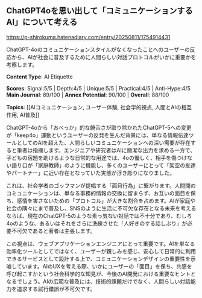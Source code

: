 ## ChatGPT4oを思い出して「コミュニケーションするAI」について考える

https://p-shirokuma.hatenadiary.com/entry/20250811/1754914431

ChatGPT-4oのコミュニケーションスタイルがなくなったことへのユーザーの反応から、AIが社会に普及するために人間らしい対話プロトコルがいかに重要かを考察します。

**Content Type**: AI Etiquette

**Scores**: Signal:5/5 | Depth:4/5 | Unique:5/5 | Practical:4/5 | Anti-Hype:4/5
**Main Journal**: 89/100 | **Annex Potential**: 90/100 | **Overall**: 88/100

**Topics**: [[AIコミュニケーション, ユーザー体験, 社会学的視点, 人間とAIの相互作用, AI普及]]

ChatGPT-4oから「おべっか」的な饒舌さが取り除かれたChatGPT-5への変更が「keep4o」運動というユーザーの反発を生んだ背景には、単なる情報伝達ツールとしてのAIを超えた、人間らしいコミュニケーションへの深い需要が存在すると筆者は指摘します。エンジニアや研究者はAIに簡潔な出力を求める一方で、子どもの宿題を助けるような日常的な用途では、4oの優しく、相手を傷つけない語り口が「家庭教師」のように機能し、多くのユーザーにとって「架空の友達やパートナー」に近い存在となっていた実態が浮き彫りになりました。

これは、社会学者のゴッフマンが提唱する「面目行為」に繋がります。人間間のコミュニケーションは、単なる事務的情報の交換に留まらず、お互いの面目を保ち、感情を害さないための「プロトコル」が大きな割合を占めます。AIが家庭や社会の隅々にまで普及し、SNSのように生活に不可欠な存在となる未来を考えるならば、現在のChatGPT-5のような素っ気ない対話では不十分であり、むしろ4oのような、あるいはそれをさらに洗練させた「人好きのする話しぶり」が必要不可欠であると著者は主張します。

この視点は、ウェブアプリケーションエンジニアにとって重要です。AIを単なる効率化ツールとしてではなく、ユーザーが親しみを感じ、安心して日常的に利用できるサービスとして設計する上で、コミュニケーションデザインの重要性を示唆しています。AIのUXを考える際、いかにユーザーの「面目」を保ち、共感を呼び起こすかという社会科学的な知見が、今後のAI開発における重要なヒントとなるでしょう。AIの広範な普及には、技術的課題だけでなく、人間らしい対話能力を追求する試行錯誤が不可欠です。